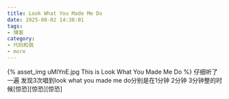 ```yaml
---
title: Look What You Made Me Do
date: 2025-08-02 14:38:01
tags:
- 博客
category:
- 代码和我
- more
---
```

{% asset_img uMlYnE.jpg This is Look What You Made Me Do %}
仔细听了一遍 发现3次唱到look what you made me do分别是在1分钟 2分钟 3分钟整的时候[惊恐][惊恐][惊恐]
